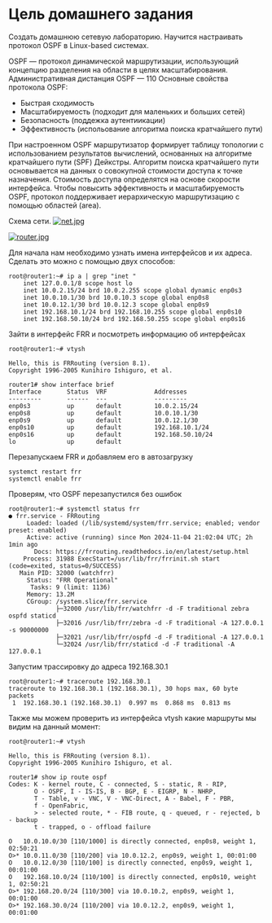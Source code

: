 
# Цель домашнего задания
Создать домашнюю сетевую лабораторию. Научится настраивать протокол OSPF в Linux-based системах.

OSPF — протокол динамической маршрутизации, использующий концепцию разделения на области в целях масштабирования. 
Административная дистанция OSPF — 110
Основные свойства протокола OSPF:
 - Быстрая сходимость
 - Масштабируемость (подходит для маленьких и больших сетей)
 - Безопасность (поддежка аутентиикации)
 - Эффективность (испольование алгоритма поиска кратчайшего пути)

При настроенном OSPF маршрутизатор формирует таблицу топологии с использованием результатов вычислений, основанных на алгоритме кратчайшего пути (SPF) Дейкстры. Алгоритм поиска кратчайшего пути основывается на данных о совокупной стоимости доступа к точке назначения. Стоимость доступа определятся на основе скорости интерфейса. 
Чтобы повысить эффективность и масштабируемость OSPF, протокол поддерживает иерархическую маршрутизацию с помощью областей (area). 

Схема сети.
[![net.jpg](https://s.iimg.su/s/04/zyeY9k8N8gkniMH9TM3E9zpvjicRvxQWMW0BEyS6.jpg)](https://iimg.su/i/r90fy)

[![router.jpg](https://s.iimg.su/s/04/OIvOIyVe1fGXtixM6pauVWYUVtlprRxrMyV5gWxy.jpg)](https://iimg.su/i/3f1yG)

Для начала нам необходимо узнать имена интерфейсов и их адреса. Сделать это можно с помощью двух способов:
~~~shell
root@router1:~# ip a | grep "inet " 
    inet 127.0.0.1/8 scope host lo
    inet 10.0.2.15/24 brd 10.0.2.255 scope global dynamic enp0s3
    inet 10.0.10.1/30 brd 10.0.10.3 scope global enp0s8
    inet 10.0.12.1/30 brd 10.0.12.3 scope global enp0s9
    inet 192.168.10.1/24 brd 192.168.10.255 scope global enp0s10
    inet 192.168.50.10/24 brd 192.168.50.255 scope global enp0s16
~~~

Зайти в интерфейс FRR и посмотреть информацию об интерфейсах

~~~shell
root@router1:~# vtysh

Hello, this is FRRouting (version 8.1).
Copyright 1996-2005 Kunihiro Ishiguro, et al.

router1# show interface brief
Interface       Status  VRF             Addresses
---------       ------  ---             ---------
enp0s3          up      default         10.0.2.15/24
enp0s8          up      default         10.0.10.1/30
enp0s9          up      default         10.0.12.1/30
enp0s10         up      default         192.168.10.1/24
enp0s16         up      default         192.168.50.10/24
lo              up      default         
~~~

Перезапускаем FRR и добавляем его в автозагрузку
~~~shell
systemct restart frr 
systemctl enable frr
~~~
Проверям, что OSPF перезапустился без ошибок
~~~shell
root@router1:~# systemctl status frr
● frr.service - FRRouting
     Loaded: loaded (/lib/systemd/system/frr.service; enabled; vendor preset: enabled)
     Active: active (running) since Mon 2024-11-04 21:02:04 UTC; 2h 1min ago
       Docs: https://frrouting.readthedocs.io/en/latest/setup.html
    Process: 31988 ExecStart=/usr/lib/frr/frrinit.sh start (code=exited, status=0/SUCCESS)
   Main PID: 32000 (watchfrr)
     Status: "FRR Operational"
      Tasks: 9 (limit: 1136)
     Memory: 13.2M
     CGroup: /system.slice/frr.service
             ├─32000 /usr/lib/frr/watchfrr -d -F traditional zebra ospfd staticd
             ├─32016 /usr/lib/frr/zebra -d -F traditional -A 127.0.0.1 -s 90000000
             ├─32021 /usr/lib/frr/ospfd -d -F traditional -A 127.0.0.1
             └─32024 /usr/lib/frr/staticd -d -F traditional -A 127.0.0.1
~~~
Запустим трассировку до адреса 192.168.30.1
~~~shell
root@router1:~# traceroute 192.168.30.1
traceroute to 192.168.30.1 (192.168.30.1), 30 hops max, 60 byte packets
 1  192.168.30.1 (192.168.30.1)  0.997 ms  0.868 ms  0.813 ms
~~~

Также мы можем проверить из интерфейса vtysh какие маршруты мы видим на данный момент:
~~~shell
root@router1:~# vtysh

Hello, this is FRRouting (version 8.1).
Copyright 1996-2005 Kunihiro Ishiguro, et al.

router1# show ip route ospf
Codes: K - kernel route, C - connected, S - static, R - RIP,
       O - OSPF, I - IS-IS, B - BGP, E - EIGRP, N - NHRP,
       T - Table, v - VNC, V - VNC-Direct, A - Babel, F - PBR,
       f - OpenFabric,
       > - selected route, * - FIB route, q - queued, r - rejected, b - backup
       t - trapped, o - offload failure

O   10.0.10.0/30 [110/1000] is directly connected, enp0s8, weight 1, 02:50:21
O>* 10.0.11.0/30 [110/200] via 10.0.12.2, enp0s9, weight 1, 00:01:00
O   10.0.12.0/30 [110/100] is directly connected, enp0s9, weight 1, 00:01:00
O   192.168.10.0/24 [110/100] is directly connected, enp0s10, weight 1, 02:50:21
O>* 192.168.20.0/24 [110/300] via 10.0.10.2, enp0s9, weight 1, 00:01:00
O>* 192.168.30.0/24 [110/200] via 10.0.12.2, enp0s9, weight 1, 00:01:00
~~~
